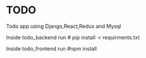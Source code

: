 # TODO
Todo app using Django,React,Redux and Mysql

Inside todo_backend run # pip install -r requirments.txt

Inside todo_frontend run #npm install
